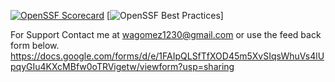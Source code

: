 [![OpenSSF Scorecard](https://api.scorecard.dev/projects/github.com/Wilsong1230/Wilsong1230.github.io/badge)](https://scorecard.dev/viewer/?uri=github.com/Wilsong1230/Wilsong1230.github.io) 
[![OpenSSF Best Practices](https://www.bestpractices.dev/projects/10346/badge)]

For Support Contact me at wagomez1230@gmail.com or use the feed back form below.
https://docs.google.com/forms/d/e/1FAIpQLSfTfXOD45m5XvSIqsWhuVs4lUpqyGIu4KXcMBfw0oTRVigetw/viewform?usp=sharing
